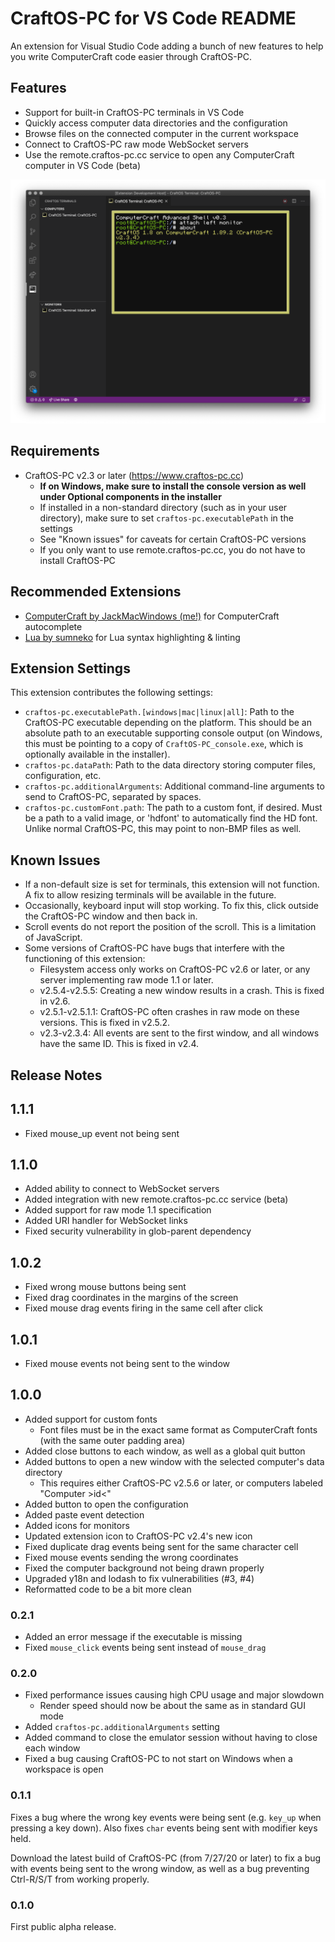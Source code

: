 # CraftOS-PC for VS Code README

An extension for Visual Studio Code adding a bunch of new features to help you write ComputerCraft code easier through CraftOS-PC.

## Features

* Support for built-in CraftOS-PC terminals in VS Code
* Quickly access computer data directories and the configuration
* Browse files on the connected computer in the current workspace
* Connect to CraftOS-PC raw mode WebSocket servers
* Use the remote.craftos-pc.cc service to open any ComputerCraft computer in VS Code (beta)

![Screenshot](media/screenshot.png)

## Requirements

* CraftOS-PC v2.3 or later (https://www.craftos-pc.cc)
  * **If on Windows, make sure to install the console version as well under Optional components in the installer**
  * If installed in a non-standard directory (such as in your user directory), make sure to set `craftos-pc.executablePath` in the settings
  * See "Known issues" for caveats for certain CraftOS-PC versions
  * If you only want to use remote.craftos-pc.cc, you do not have to install CraftOS-PC

## Recommended Extensions

* [ComputerCraft by JackMacWindows (me!)](https://marketplace.visualstudio.com/items?itemName=jackmacwindows.vscode-computercraft) for ComputerCraft autocomplete
* [Lua by sumneko](https://marketplace.visualstudio.com/items?itemName=sumneko.lua) for Lua syntax highlighting & linting

## Extension Settings

This extension contributes the following settings:

* `craftos-pc.executablePath.[windows|mac|linux|all]`: Path to the CraftOS-PC executable depending on the platform. This should be an absolute path to an executable supporting console output (on Windows, this must be pointing to a copy of `CraftOS-PC_console.exe`, which is optionally available in the installer).
* `craftos-pc.dataPath`: Path to the data directory storing computer files, configuration, etc.
* `craftos-pc.additionalArguments`: Additional command-line arguments to send to CraftOS-PC, separated by spaces.
* `craftos-pc.customFont.path`: The path to a custom font, if desired. Must be a path to a valid image, or 'hdfont' to automatically find the HD font. Unlike normal CraftOS-PC, this may point to non-BMP files as well.

## Known Issues

* If a non-default size is set for terminals, this extension will not function. A fix to allow resizing terminals will be available in the future.
* Occasionally, keyboard input will stop working. To fix this, click outside the CraftOS-PC window and then back in.
* Scroll events do not report the position of the scroll. This is a limitation of JavaScript.
* Some versions of CraftOS-PC have bugs that interfere with the functioning of this extension:
  * Filesystem access only works on CraftOS-PC v2.6 or later, or any server implementing raw mode 1.1 or later.
  * v2.5.4-v2.5.5: Creating a new window results in a crash. This is fixed in v2.6.
  * v2.5.1-v2.5.1.1: CraftOS-PC often crashes in raw mode on these versions. This is fixed in v2.5.2.
  * v2.3-v2.3.4: All events are sent to the first window, and all windows have the same ID. This is fixed in v2.4.

## Release Notes

## 1.1.1

* Fixed mouse_up event not being sent

## 1.1.0

* Added ability to connect to WebSocket servers
* Added integration with new remote.craftos-pc.cc service (beta)
* Added support for raw mode 1.1 specification
* Added URI handler for WebSocket links
* Fixed security vulnerability in glob-parent dependency

## 1.0.2

* Fixed wrong mouse buttons being sent
* Fixed drag coordinates in the margins of the screen
* Fixed mouse drag events firing in the same cell after click

## 1.0.1

* Fixed mouse events not being sent to the window

## 1.0.0

* Added support for custom fonts
  * Font files must be in the exact same format as ComputerCraft fonts (with the same outer padding area)
* Added close buttons to each window, as well as a global quit button
* Added buttons to open a new window with the selected computer's data directory
  * This requires either CraftOS-PC v2.5.6 or later, or computers labeled "Computer &gt;id&lt;"
* Added button to open the configuration
* Added paste event detection
* Added icons for monitors
* Updated extension icon to CraftOS-PC v2.4's new icon
* Fixed duplicate drag events being sent for the same character cell
* Fixed mouse events sending the wrong coordinates
* Fixed the computer background not being drawn properly
* Upgraded y18n and lodash to fix vulnerabilities (#3, #4)
* Reformatted code to be a bit more clean

### 0.2.1

* Added an error message if the executable is missing
* Fixed `mouse_click` events being sent instead of `mouse_drag`

### 0.2.0

* Fixed performance issues causing high CPU usage and major slowdown
  * Render speed should now be about the same as in standard GUI mode
* Added `craftos-pc.additionalArguments` setting
* Added command to close the emulator session without having to close each window
* Fixed a bug causing CraftOS-PC to not start on Windows when a workspace is open

### 0.1.1

Fixes a bug where the wrong key events were being sent (e.g. `key_up` when pressing a key down). Also fixes `char` events being sent with modifier keys held.

Download the latest build of CraftOS-PC (from 7/27/20 or later) to fix a bug with events being sent to the wrong window, as well as a bug preventing Ctrl-R/S/T from working properly.

### 0.1.0

First public alpha release.
